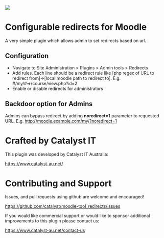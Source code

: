 <a href="https://travis-ci.org/catalyst/moodle-tool_redirects">
<img src="https://travis-ci.org/catalyst/moodle-tool_redirects.svg?branch=master">
</a>

# Configurable redirects for Moodle

A very simple plugin which allows admin to set redirects based on url. 

## Configuration

* Navigate to Site Administration > Plugins > Admin tools > Redirects
* Add rules. Each line should be a redirect rule like [php regex of URL to redirect from]=>[local moodle path to redirect to]. E.g. #/my/#=>/course/view.php?id=2 
* Enable or disable redirects for administrators

## Backdoor option for Admins 
Admins can bypass redirect by adding **noredirect=1** parameter to requested URL. E.g. http://moodle.example.com/my/?noredirect=1


# Crafted by Catalyst IT
This plugin was developed by Catalyst IT Australia:

https://www.catalyst-au.net/

# Contributing and Support

Issues, and pull requests using github are welcome and encouraged!

https://github.com/catalyst/moodle-tool_redirects/issues

If you would like commercial support or would like to sponsor additional improvements
to this plugin please contact us:

https://www.catalyst-au.net/contact-us
